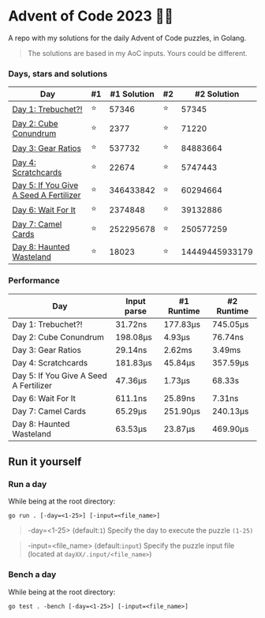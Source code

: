 # Advent of Code 2023 🎄🎁
A repo with my solutions for the daily Advent of Code puzzles, in Golang.

> The solutions are based in my AoC inputs. Yours could be different.

### Days, stars and solutions 
| Day                                                       | #1 | #1 Solution | #2 | #2 Solution    |
|-----------------------------------------------------------|----|-------------|----|----------------|
| [Day 1: Trebuchet?!](day-01/main.go)                      | ⭐ | 57346      | ⭐ | 57345          |
| [Day 2: Cube Conundrum](day-02/main.go)                   | ⭐ | 2377       | ⭐ | 71220          |
| [Day 3: Gear Ratios](day-03/main.go)                     	| ⭐ | 537732     | ⭐ | 84883664       |
| [Day 4: Scratchcards](day-04/main.go)                    	| ⭐ | 22674      | ⭐ | 5747443        |
| [Day 5: If You Give A Seed A Fertilizer](day-05/main.go)  | ⭐ | 346433842  | ⭐ | 60294664       |
| [Day 6: Wait For It](day-06/main.go)                      | ⭐ | 2374848    | ⭐ | 39132886       |
| [Day 7: Camel Cards](day-07/main.go)                      | ⭐ | 252295678  | ⭐ | 250577259      |
| [Day 8: Haunted Wasteland](day-08/main.go)                | ⭐ | 18023      | ⭐ | 14449445933179 |

### Performance
| Day                                    | Input parse | #1 Runtime | #2 Runtime |
|----------------------------------------|-------------|------------|------------|
| Day 1: Trebuchet?!                     | 31.72ns     | 177.83μs   | 745.05μs   |
| Day 2: Cube Conundrum                  | 198.08μs    | 4.93μs     | 76.74ns    |
| Day 3: Gear Ratios                     | 29.14ns     | 2.62ms     | 3.49ms     |
| Day 4: Scratchcards                    | 181.83μs    | 45.84μs    | 357.59μs   |
| Day 5: If You Give A Seed A Fertilizer | 47.36μs     | 1.73μs     | 68.33s     |
| Day 6: Wait For It                     | 611.1ns     | 25.89ns    | 7.31ns     |
| Day 7: Camel Cards                     | 65.29μs     | 251.90μs   | 240.13μs   |
| Day 8: Haunted Wasteland               | 63.53μs     | 23.87μs    | 469.90μs   |

## Run it yourself
### Run a day 
While being at the root directory:
```
go run . [-day=<1-25>] [-input=<file_name>]
```
> -day=<1-25> (default:`1`) Specify the day to execute the puzzle `(1-25)`

> -input=<file_name> (default:`input`) Specify the puzzle input file (located at `dayXX/.input/<file_name>`)
### Bench a day
While being at the root directory:
```
go test . -bench [-day=<1-25>] [-input=<file_name>]
```
